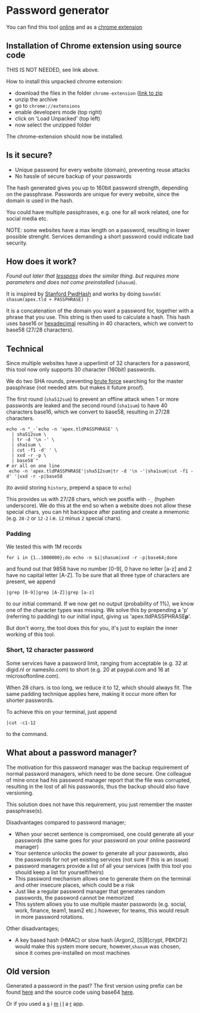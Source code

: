 # Password generator

You can find this tool
[online](https://lent.ink/projects/pwd/)
and as a
[chrome extension](https://chrome.google.com/webstore/detail/password-generator/jfifacfjklgckibildbhokcaknpgjgaf)

## Installation of Chrome extension using source code

THIS IS NOT NEEDED, see link above.

How to install this unpacked chrome extension:
+ download the files in the folder `chrome-extension` ([link to zip](https://lent.ink/projects/pwd/pass-gen-chrome-ext.zip)
+ unzip the archive
+ go to `chrome://extensions`
+ enable developers mode (top right)
+ click on 'Load Unpacked' (top left)
+ now select the unzipped folder

The chrome-extension should now be installed.

## Is it secure?

- Unique password for every website (domain), preventing reuse attacks
- No hassle of secure backup of your passwords

The hash generated gives you up to 160bit password strength,
depending on the passphrase.
Passwords are unique for every website,
since the domain is used in the hash.

You could have multiple passphrases,
e.g. one for all work related, one for social media etc.

NOTE: some websites have a max length on a password,
resulting in lower possible strenght.
Services demanding a short password could indicate bad security.

## How does it work?

_Found out later that [lesspass](http://lesspass.com) does the similar thing._
_but requires more parameters and does not come preinstalled_ (`shasum`).

It is inspired by [Stanford PwdHash](https://pwdhash.github.io/website/)
and works by doing
`base58( shasum(apex.tld + PASSPHRASE) )`

It is a concatenation of the domain you want a password for,
together with a phrase that you use.
This string is then used to calculate a hash.
This hash uses base16 or
[hexadecimal](https://stackoverflow.com/questions/12618321/what-pool-of-characters-do-md5-and-sha-have)
resulting in 40 characters, which we convert to base58 (27/28 characters).

## Technical

Since multiple websites have a upperlimit of 32 characters for a password,
this tool now only supports 30 character (160bit) passwords.

We do two SHA rounds, preventing
[brute force](https://crypto.stackexchange.com/questions/47177/would-sha1-be-broken-by-sheer-brute-force-even-if-it-had-no-weaknesses-of-its-o)
searching for the master passphrase (not needed atm. but makes it future proof).

The first round (`sha512sum`) to prevent an offline attack when 1 or more passwords are leaked
and the second round (`sha1sum`) to have 40 characters base16, which we convert to base58, resulting in 27/28 characters.
```shell
echo -n "_-`echo -n 'apex.tldPASSPHRASE' \
  | sha512sum \
  | tr -d '\n -' \
  | sha1sum \
  | cut -f1 -d' ' \
  | xxd -r -p \
  | base58`"
# or all on one line
 echo -n 'apex.tldPASSPHRASE'|sha512sum|tr -d '\n -'|sha1sum|cut -f1 -d' '|xxd -r -p|base58
```
(to avoid storing `history`, prepend a space to `echo`)

This provides us with 27/28 chars, which we postfix with `-_` (hyphen underscore).
We do this at the end so when a website does not allow these special chars,
you can hit backspace after pasting and create a mnemonic
(e.g. `28-2` or `12-2` i.e. `12` minus `2` special chars).


### Padding
We tested this with 1M records
```shell
for i in {1..1000000};do echo -n $i|shasum|xxd -r -p|base64;done
```
and found out that 9858 have no number [0-9],
0 have no letter [a-z]
and 2 have no capital letter [A-Z].
To be sure that all three type of characters are present,
we append
```shell
|grep [0-9]|grep [A-Z]|grep [a-z]
```
to our initial command.
If we now get no output (probability of 1%),
we know one of the character types was missing.
We solve this by prepending a 'p' (referring to padding)
to our initial input, giving us 'apex.tldPASSPHRASE**p**'.

But don't worry, the tool does this for you,
it's just to explain the inner working of this tool.

### Short, 12 character password
Some services have a password limit,
ranging from acceptable (e.g. 32 at digid.nl or namesilo.com)
to short (e.g. 20 at paypal.com and 16 at microsoftonline.com).

When 28 chars. is too long,
we reduce it to 12, which should always fit.
The same padding technique applies here,
making it occur more often for shorter passwords.

To achieve this on your terminal,
just append
```shell
|cut -c1-12
```
to the command.


## What about a password manager?
The motivation for this password manager was the backup requirement
of normal password managers,
which need to be done secure.
One colleague of mine once had his password manager report that the file was corrupted,
resulting in the lost of all his passwords,
thus the backup should also have versioning.

This solution does not have this requirement,
you just remember the master passphrase(s).

Disadvantages compared to password manager;
- When your secret sentence is compromised,
one could generate all your passwords
(the same goes for your password on your online password manager)
- Your sentence unlocks the power to generate all your passwords,
also the passwords for not yet existing services
(not sure if this is an issue)
- password managers provide a list of all your services
(with this tool you should keep a list for yourself/heirs)
- This password mechanism allows one to generate them on the terminal
and other insecure places, which could be a risk
- Just like a regular password manager that generates random passwords,
the password cannot be memorized
- This system allows you to use multiple master passwords (e.g. social, work, finance, team1, team2 etc.)
however, for teams, this would result in more password rotations.

Other disadvantages;
- A key based hash (HMAC) or slow hash (Argon2, [S|B]crypt, PBKDF2)
would make this system more secure,
however,`shasum` was chosen,
since it comes pre-installed on most machines

## Old version

Generated a password in the past?
The first version using prefix can be found
[here](https://lent.ink/projects/pwd/v1.html)
and the source code using base64
[here](https://github.com/svlentink/password-generator/tree/f492b3243caed3e7dc5cb5266f4c1b8af3d261b5).

Or if you used a
[s](https://chrome.google.com/webstore/detail/password-generator/nnjgaeekiplalipomfgacalgehhcckbp)
i
[m](https://chrome.google.com/webstore/detail/passcodes/pjgdijdkpgkjcbmedadeohddhlngeege)
[i](https://chrome.google.com/webstore/detail/onepass-password-manager/emeedobobbobllpippjidhpiigoffbbj)
[l](https://chrome.google.com/webstore/detail/masterpassword-for-chrome/hifbblnjfcimjnlhibannjoclibgedmd)
a
[r](https://chrome.google.com/webstore/detail/password-generator/klfojgipmkdgfmikjfdhhkjlfeboaoij)
app.
